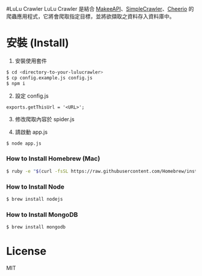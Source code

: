 #LuLu Crawler
LuLu Crawler 是結合 [MakeeAPI](https://github.com/makee-workshop/MakeeAPI)、[SimpleCrawler](https://github.com/cgiffard/node-simplecrawler)、[Cheerio](https://github.com/cheeriojs/cheerio) 的爬蟲應用程式，它將會爬取指定目標，並將欲擷取之資料存入資料庫中。


安裝 (Install)
==============

1. 安裝使用套件
```bash
$ cd <directory-to-your-lulucrawler>
$ cp config.example.js config.js
$ npm i
```

2. 設定 config.js
```
exports.getThisUrl = '<URL>';
```

3. 修改爬取內容於 spider.js

4. 請啟動 app.js
```bash
$ node app.js
```

### How to Install Homebrew (Mac)

```bash
$ ruby -e "$(curl -fsSL https://raw.githubusercontent.com/Homebrew/install/master/install)"
```

### How to Install Node

```bash
$ brew install nodejs
```

### How to Install MongoDB

```bash
$ brew install mongodb
```

License
==============

MIT
